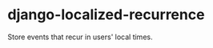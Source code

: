 django-localized-recurrence
===========================

Store events that recur in users' local times.
